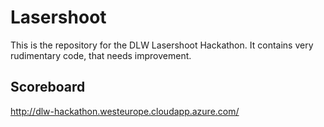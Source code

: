 # Lasershoot

This is the repository for the DLW Lasershoot Hackathon.
It contains very rudimentary code, that needs improvement.

## Scoreboard
http://dlw-hackathon.westeurope.cloudapp.azure.com/
